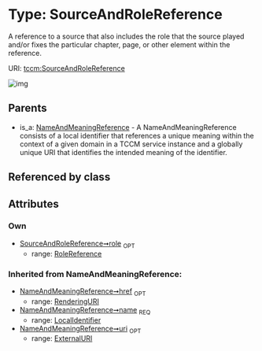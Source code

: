 
# Type: SourceAndRoleReference


A reference to a source that also includes the role that the source played and/or fixes the particular chapter, page, or other element within the reference.

URI: [tccm:SourceAndRoleReference](https://hotecosystem.org/tccm/SourceAndRoleReference)


![img](http://yuml.me/diagram/nofunky;dir:TB/class/[RoleReference]<role%200..1-++[SourceAndRoleReference&#124;name(i):LocalIdentifier;uri(i):ExternalURI%20%3F;href(i):RenderingURI%20%3F],[NameAndMeaningReference]^-[SourceAndRoleReference],[RoleReference],[NameAndMeaningReference])

## Parents

 *  is_a: [NameAndMeaningReference](NameAndMeaningReference.md) - A NameAndMeaningReference consists of a local identifier that references a unique meaning within the context of a given domain in a TCCM service instance and a globally unique URI that identifies the intended meaning of the identifier.

## Referenced by class


## Attributes


### Own

 * [SourceAndRoleReference➞role](SourceAndRoleReference_role.md)  <sub>OPT</sub>
    * range: [RoleReference](RoleReference.md)

### Inherited from NameAndMeaningReference:

 * [NameAndMeaningReference➞href](NameAndMeaningReference_href.md)  <sub>OPT</sub>
    * range: [RenderingURI](types/RenderingURI.md)
 * [NameAndMeaningReference➞name](NameAndMeaningReference_name.md)  <sub>REQ</sub>
    * range: [LocalIdentifier](types/LocalIdentifier.md)
 * [NameAndMeaningReference➞uri](NameAndMeaningReference_uri.md)  <sub>OPT</sub>
    * range: [ExternalURI](types/ExternalURI.md)
